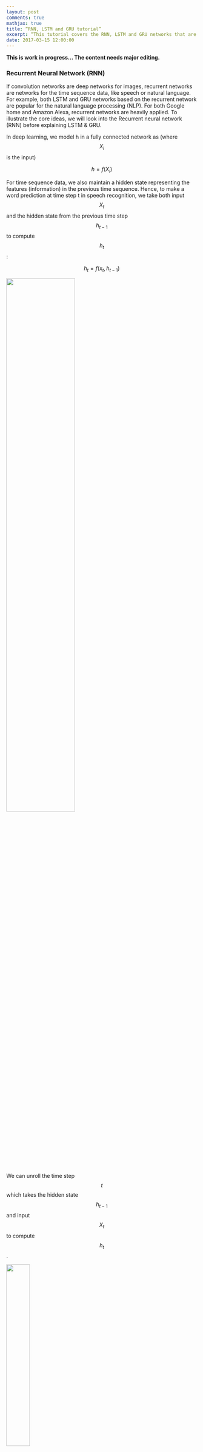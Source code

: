 ```yaml
---
layout: post
comments: true
mathjax: true
title: “RNN, LSTM and GRU tutorial”
excerpt: “This tutorial covers the RNN, LSTM and GRU networks that are widely popular for deep learning in NLP.”
date: 2017-03-15 12:00:00
---
```

**This is work in progress... The content needs major editing.**

### Recurrent Neural Network (RNN)

If convolution networks are deep networks for images, recurrent networks are networks for the time sequence data, like speech or natural language. For example, both LSTM and GRU networks based on the recurrent network are popular for the natural language processing (NLP). For both Google home and Amazon Alexa, recurrent networks are heavily applied. To illustrate the core ideas, we will look into the Recurrent neural network (RNN) before explaining LSTM & GRU.

In deep learning, we model h in a fully connected network as (where $$ X_i $$ is the input)

$$
h = f(X_i)
$$


For time sequence data, we also maintain a hidden state representing the features (information) in the previous time sequence. Hence, to make a word prediction at time step t in speech recognition, we take both input $$ X_t $$ and the hidden state from the previous time step $$ h_{t-1}$$ to compute $$ h_t $$:

$$
h_t = f(x_t, h_{t-1})
$$

<div class="imgcap">
<img src="/assets/rnn/rnn_b.png" style="border:none;width:60%;">
</div>

We can unroll the time step $$ t $$ which takes the hidden state $$ h_{t-1} $$ and input $$ X_t $$  to compute $$ h_t $$.

<div class="imgcap">
<img src="/assets/rnn/rnn_b3.png" style="border:none;width:35%;">
</div>

To give another perspective, we unroll a RNN from time step $$ t-1 $$ to $$ t+1 $$:
<div class="imgcap">
<img src="/assets/rnn/rnn_b2.png" style="border:none;width:60%;">
</div>

In a fully connected (FC) network, $$ h $$ servers as the output of the network. In RNN, $$ h $$ servers 2 purposes: the hidden state for the previous sequence data as well as making a prediction. In the following example, we multiply $$ h_t $$ with a matrix $$ W $$ to make a prediction for $$ Y $$. Through the multiplication with a matrix, $$ h_t $$ can make a prediction for the word that a user is pronouncing. 
 
<div class="imgcap">
<img src="/assets/rnn/cap14.png" style="border:none;width:30%;">
</div>

#### Create image caption using RNN
Let's study a real example to study RNN in details. We want our system to automatically provide captions by simply reading an image.
For example, we input a school bus image into a RNN and the RNN will produce a caption like "A yellow school bus idles near a park." 
<div class="imgcap">
<img src="/assets/rnn/cap.png" style="border:none;">
</div>
During the RNN training, we
1. Use a CNN network to capture features of an image.
2. Multiple the features with a trainable matrix to generate $$ h_0 $$.
3. Feed $$ h_0 $$ to the RNN.
4. Use a word embedding lookup table to convert a word to a word vector $$ X_1 $$. (a.k.a word2vec)
5. Feed the word vector and $$ h_0 $$ to the RNN. $$ h_1 = f(X_1, h_0) $$
6. Use a trainable matrix to map $$ h $$ to scores which predict the next word in our caption.
7. Move to the next time step with $$ h_1 $$ and the word "A" as input.

<div class="imgcap">
<img src="/assets/rnn/cap12.png" style="border:none;;">
</div>

#### Capture image features
We pass the image into a CNN and use one of the activation layer in the fully connected (FC) network to initialize the RNN. For example, in the picture below, we pick the input of the second FC layer to compute the initial state of the RNN $$ h_0 $$.
<div class="imgcap">
<img src="/assets/rnn/cnn.png" style="border:none;;">
</div>

We multiply the CNN image features with a trainable matrix to compute $$ h_0 $$ for the first time step 1.
<div class="imgcap">
<img src="/assets/rnn/cap2.png" style="border:none;">
</div>

With $$ h_0 $$, we  compute $$ h_1 = f(h_0, X_1) $$ for time step 1.

<div class="imgcap">
<img src="/assets/rnn/cap8.png" style="border:none;width:80%;">
</div>

#### Code in computing h0

Define the shape of CNN image features (N, 512) and h (N, 512):
```python
input_dim   = 512   # CNN features dimension: 512  
hidden_dim  = 512   # Hidden state dimension: 512
```

Define a matrix to project the CNN image features to $$ h_0 $$.

```python
# W_proj: (input_dim, hidden_dim)
W_proj  = np.random.randn(input_dim, hidden_dim)
W_proj /= np.sqrt(input_dim)
b_proj  = np.zeros(hidden_dim)
```

Compute $$ h_0 $$ by multiply the image features with $$ W_{proj} $$.
```python
# Initialize CNN -> hidden state projection parameters
# h0: (N, hidden_dim)
h0 = features.dot(W_proj) + b_proj
```

#### Map words to RNN
Our training data contains both the images and captions. It also has a dictionary which maps a vocabulary word to an integer. Caption words in the dataset are stored as word indexes using the dictionary. For example, the caption "A yellow school bus idles near a park." can be stored as "1 5 3401 3461 78 5634 87 5 111 2" which 1 represents the "start" of a caption, 5 represents 'a', 3401 represents 'yellow', ...  and 2 represents the "end" of a caption.

> In this tutorial, we called the captions provided in the training dataset: true caption.

However, the RNN does not use the word index directly. The word index does not contain information about the semantic relationship between words. We need to map a word to a high dimensional space such that we can encode semantic relationship between words. For example, if we encode the word "father" as (0.2, 0.3, 0.1, ...) we should expect the word "mother" to be close by say (0.3, 0.3, 0.1, ...). Or the vector distance between the word "Paris" and "France" should be similar to the one between "Seoul" and "Korea". word2vec provides a mechanism to convert a word to a higher dimensional space which is trainable. We use a word embedding lookup table $$ W_{embed} $$ to convert a word index to a vector with length wordvec_dim. The RNN will take this vector $$ X_t $$ and $$ h_{t-1} $$ to compute $$ h_t $$

<div class="imgcap">
<img src="/assets/rnn/cap9.png" style="border:none;width:45%;">
</div>

>  The W for word2vec works more like a 1D lookup table than a matrix we use in a deep network.

When we create the training data, we convert words to the corresponding word index using a vocabulary dictionary. In runtime, we map the word index to a word vector.
<div class="imgcap">
<img src="/assets/rnn/encode.png" style="border:none;width:70%;">
</div>


Here is the code to convert an input caption word to the word vector x.
```python
wordvec_dim = 256  # Convert a work index to a vector of 256 numbers.
```

Randomly initialize W which we will train it with the RNN together.
```python
W_embed  = np.random.randn(vocab_size, wordvec_dim)
W_embed /= 100
```

Look up the word vector from a word index using the lookup table (W)
```python
# T = 16: Number of unroll time step.
# captions:    (N, T+1) The caption represent "<start> A yellow school bus idles near a park <end> <null> ... <null>" represent in word index. 
# captions_in  (N, T) The caption feed into the RNN (X) = captions without the last word.
# captions_out (N, T) The true caption output: the caption without "<start>"

# W_embed (vocab_size, wordvec_dim)
# captions_in: (N, T) each captions_in contain at most 16 words.
# x: (N, T, wordvec_dim)
x, cache_embed = word_embedding_forward(captions_in, W_embed)
```

```python
def word_embedding_forward(x, W):
  out, cache = None, None
  N, T = x.shape
  V, D = W.shape
  out = W[x]
  cache = (V, x)
  return out, cache  
```
  

#### RNN
<div class="imgcap">
<img src="/assets/rnn/score.png" style="border:none;width:40%;">
</div>

We pass the word vector
$$
X_0
$$
into the RNN. The output of the RNN 
$$
h_1
$$
is then multiply with 
$$
W_{vocab}
$$
to generate scores for each word in the vocabulary. For example, if we have 10004 words in the vocabulary, it will generate 10004 scores predicting how likely each word will be the next word in the caption. With the true caption in the training dataset and the scores computed, we calculate the softmax loss of the RNN so we can use it for the gradient descent. 
<div class="imgcap">
<img src="/assets/rnn/score_1.png" style="border:none;">
</div>

> We provide implementation codes for readers that prefer concrete details. Nevertheless, fully understanding of the code is not needed or suggested.

We compute $$ h_t $$ 
by feeding the RNN with $$ X_t $$ and $$ h_{t-1} $$.
We then map $$ h_t $$ to scores which are used to compute the softmax cost.
```python
# h: (N, 16, hidden_dim)
# Wx: (wordvec_dim, hidden_dim)
# Wh: (hidden_dim, hidden_dim)
h, cache_rnn = rnn_forward(x, h0, Wx, Wh, b)

# W_vocal: (hidden_dim, vocab_size 1004)
# scores: (N, 16, vocab_size 1004)
scores, cache_scores = temporal_affine_forward(h, W_vocab, b_vocab)
loss, dscores = temporal_softmax_loss(scores, captions_out, mask)
```

#### rnn_forward

"rnn forward" is the RNN implementation that compute $$ h_t $$
```python
h, cache_rnn = rnn_forward(x, h0, Wx, Wh, b)
```

<div class="imgcap">
<img src="/assets/rnn/cap13.png" style="border:none;width:40%;">
</div>

rnn_forward unroll the RNN by T time steps and compute $$ h_t $$ by calling "rnn_step_forward". At each step, it takes $$ h{t-1} $$ from the previous step and use the true captions provided by the training set to compute $$ X_t $$.  i.e., we do not use the highest score word from previous time step as input. We always use the true caption from our training dataset during training since the whole purpose is to lower the prediction error of our RNN for the true captions (supervised labels).

```python
def rnn_forward(x, h0, Wx, Wh, b):
  h, cache = None, None
  N, T, D = x.shape
  H = h0.shape[1]
  h = np.zeros((N, T, H))
  state = {}
  state[-1] = h0
  cache_step = [None] * T

  for t in range(T):
    xt = x[:, t, :]
    state[t], cache_step[t] = rnn_step_forward(xt, state[t-1], Wx, Wh, b)
    h[:, t, :] = state[t]

  cache = (cache_step, D)
  return h, cache
```

In each RNN time step, we multiply $$ h_{t-1} $$ with $$ W_h $$ and $$ x_{t} $$ with $$ W_x $$ to generate 
$$ h_t $$

```python
def rnn_step_forward(x, prev_h, Wx, Wh, b):
  next_h, cache = None, None
  state = np.dot(x, Wx) + np.dot(prev_h, Wh) + b
  next_h = np.tanh(state)

  cache = x, prev_h, Wx, Wh, state
  return next_h, cache
```    

#### Scores

After finding $$ h_t $$, we compute the scores by multiply
$$
W_{vocab}
$$
with
$$
h_t
$$
```python
 def temporal_affine_forward(x, w, b):
   N, T, D = x.shape
   M = b.shape[0]
   out = x.reshape(N * T, D).dot(w).reshape(N, T, M) + b
   cache = x, w, b, out
   return out, cache
```

#### Softmax cost

For each word in the vocabulary (1004 words), we predict the probability of those words to be the next caption word. With these scores, we can apply the deep learning technique to compute the softmax loss which is used in the gradient descent to optimize our RNN.
```python
def temporal_softmax_loss(x, y, mask):
  N, T, V = x.shape
  
  x_flat = x.reshape(N * T, V)
  y_flat = y.reshape(N * T)
  mask_flat = mask.reshape(N * T)
  
  probs = np.exp(x_flat - np.max(x_flat, axis=1, keepdims=True))
  probs /= np.sum(probs, axis=1, keepdims=True)
  loss = -np.sum(mask_flat * np.log(probs[np.arange(N * T), y_flat])) / N
  dx_flat = probs.copy()
  dx_flat[np.arange(N * T), y_flat] -= 1
  dx_flat /= N
  dx_flat *= mask_flat[:, None]
  
  dx = dx_flat.reshape(N, T, V)
  
  return loss, dx
```
    

#### Time step 0

Here, we recap how we calculate 
$$ h_0 $$
from the image features and use the true caption "start" to make a prediction $$ h_1 $$ from the RNN. Then we compute the scores and the softmax loss.

<div class="imgcap">
<img src="/assets/rnn/cap11.png" style="border:none;width:70%;">
</div>

#### Code listing for the forward feed, backpropagation and the loss.

```python
  def loss(self, features, captions):
    # For training, say the caption is "<start> A yellow bus idles near a park"
    # captions_in is the Xt input: "<start> A yellow bus idles near a"
    # captions_out is the true label: "A yellow bus idles near a park"
    captions_in = captions[:, :-1]
    captions_out = captions[:, 1:]
    
    mask = (captions_out != self._null)

    # Retrieve the trainable parameters
    W_proj, b_proj = self.params['W_proj'], self.params['b_proj']    
    W_embed = self.params['W_embed']
    Wx, Wh, b = self.params['Wx'], self.params['Wh'], self.params['b']
    W_vocab, b_vocab = self.params['W_vocab'], self.params['b_vocab']
    
    loss, grads = 0.0, {}
    # vocab_size = 1004
    # T          = 16
    #
    # features    : (N, input_dim)
    # W_proj      : (input_dim, hidden_dim)
    # h0          : (N, hidden_dim)
    #
    # x           : (N, T, wordvec_dim)
    # captions_in : (N, T) of word index
    # W-embed     : (vacab_size, wordvec_dim)
    #
    # h           : (N, 16, hidden_dim)
    # Wx          : (wordvec_dim, hidden_dim)
    # Wh          : (hidden_dim, hidden_dim)
    #
    # scores      : (N, 16, vocab_size)
    # W_vocab     : (hidden_dim, vocab_size)

    # Compute h0 from the image features.
    h0 = features.dot(W_proj) + b_proj

    # Find the word vector of the input caption word.
    x, cache_embed = word_embedding_forward(captions_in, W_embed)

    # Forward feed for the RNN
    h, cache_rnn = rnn_forward(x, h0, Wx, Wh, b)

    # Compute the scores for each words in the vocabulary
    scores, cache_scores = temporal_affine_forward(h, W_vocab, b_vocab)
	
    # Compute the softmax loss
    loss, dscores = temporal_softmax_loss(scores, captions_out, mask)

    # Perform the backpropagation
    dh, grads['W_vocab'], grads['b_vocab'] = temporal_affine_backward(dscores, cache_scores)
    dx, dh0, grads['Wx'], grads['Wh'], grads['b'] = rnn_backward(dh, cache_rnn)
    grads['W_embed'] = word_embedding_backward(dx, cache_embed)
    grads['b_proj'] = np.sum(dh0, axis=0)
    grads['W_proj'] = features.T.dot(dh0)
    
    return loss, grads
```

#### Making prediction

To generate captions automatically, we will use the CNN to generate image features and map it to $$ h_0 $$ with $$ W_{proj} $$.
<div class="imgcap">
<img src="/assets/rnn/cap4.png" style="border:none;width:80%;">
</div>

At time step 1, we feed the RNN with the input "start" to get the word vector $$ X_1 $$. The RNN computes the value $$ h_1$$
which later multiplies with $$ W_{vocab} $$ to generate scores for each word in the vocabulary (1004). We make the first-word prediction by select the one with the highest score (say, "A"). Unlikely training, we use the word with the highest score as the next time step input. With $$ h_1 $$ and the highest score word "A" in time step 1, we go through the RNN step again and made the second prediction "bus" at time step 2. 
	
<div class="imgcap">
<img src="/assets/rnn/cap7.png" style="border:none;width:70%;">
</div>

We compute the score and set the input for the next time step to be the word with the highest score.
```python
scores, _ = affine_forward(next_h, W_vocab, b_vocab)
captions[:, t] = scores.argmax(axis=1)
prev_word = captions[:, t].reshape(N, 1)
```

Here is the full code making the prediction with comments:
```python
def sample(self, features, max_length=30):
    N = features.shape[0]
    captions = self._null * np.ones((N, max_length), dtype=np.int32)

    # Retrive all trainable parameters
    W_proj, b_proj = self.params['W_proj'], self.params['b_proj']
    W_embed = self.params['W_embed']
    Wx, Wh, b = self.params['Wx'], self.params['Wh'], self.params['b']
    W_vocab, b_vocab = self.params['W_vocab'], self.params['b_vocab']
    
    # N is the size of the data to test
    # prev_word : (N, 1)
    #
    # next_h    : (N, hidden_dim)
    # features  : (N, input_dim)
    # W_proj    : (input_dim, hidden_dim)
    #
    # embed     : (N, 1, wordvec_dim)
    # W-embed   : (vacab_size, wordvec_dim)
    #
    # next_c    : (N, hidden_dim*4) for LSTM
    #
    # scores    : (N, vocab_size)
    # W_vocab     : (hidden_dim, vocab_size)
    #
    # captions  : (N, max_length)

    # Set the first word as "<start>"
    prev_word = self._start * np.ones((N, 1), dtype=np.int32)

    # Compute h0
    next_h, affine_cache = affine_forward(features, W_proj, b_proj)

    H, _ = Wh.shape
    # for each time step
    for t in range(max_length):
      # Compute the word vector.
      embed, embed_cache = word_embedding_forward(prev_word, W_embed)
      # Compute h from the RNN
      next_h, cache = rnn_step_forward(np.squeeze(embed), next_h, Wx, Wh, b)
      # Map h to scores for each vocabulary word
      scores, _ = affine_forward(next_h, W_vocab, b_vocab)
      # Set the caption word at time t.
      captions[:, t] = scores.argmax(axis=1)
      # Set it to be the next word input in next time step.
      prev_word = captions[:, t].reshape(N, 1)

    return captions
```

Finally here is the final detail flows:
<div class="imgcap">
<img src="/assets/rnn/cap5.png" style="border:none;;">
</div>

### Long Short Term Memory network (LSTM)

$$ h_t $$ in RNN serves 2 purpose:
* Make an output prediction, and
* Be a hidden state remembering the features in the sequence data process so far.

$$ h_t $$ actually serves 2 different purposes. LSTM breaks $$ h_t $$ into 2 according to the roles above ($$ h_t $$ and $$ C $$). The hidden state of the LSTM cell will now be $$ C $$.

<div class="imgcap">
<img src="/assets/rnn/lstm.png" style="border:none;width:50%;">
</div>

#### LSTM gates
In LSTM, we want a mechanism to selectively allow what information to remember and what information to forget. Therefore we construct different gates with a value between 0 to 1, and multiple it with the information we want to remember or to forget. For example, a gate with 0 means forgets everything and a gate with 1 means remember everything.

$$ 
\text{value} = \text{gate} \cdot \text{value}
$$

In LSTM, we have 3 different gates but all with the same form:

$$
gate = g(X_t, h_{t-1}) = \sigma (W_{x} X_t + W_{h} h_{t-1} + b) 
$$

which $$ \sigma $$ is the sigmoid function behaves like an on/off switch.

> All gates have different sets of W and b. But people feel lost in the LSTM equations without realizing its simplicity. So we just assume they all take a different set of W and b for now.

#### Updating C
<div class="imgcap">
<img src="/assets/rnn/lstm2.png" style="border:none;width:20%;">
</div>

To update C, the hidden state of a LSTM cell, we construct 2 gates:
* forget gate: a gate to forget the previous hidden-state information $$ C_{t-1} $$.
* input gate: a gate to remember what information in $$ \tilde{C} $$ we want to remember.

$$
gate_{forget} = \sigma (W_{x} X_t + W_{h} h_{t-1} + b) 
$$

$$
gate_{input} = \sigma (W_{x} X_t + W_{h} h_{t-1} + b) 
$$

In RNN, the mechanism to update $$ h_t $$ is pretty simple:

$$
h_t = f(X_t, h_{t-1})
$$

But in LSTM, there are 2 steps.
* Compute what information $$ \tilde{C} $$ may generate in time step t
* Use the forget and input gate to remember and forget what information to keep and what to forget 

$$
\tilde{C} = \tanh (W_{x} X_t + W_{h} h_{t-1} + b) 
$$

$$
C_t = gate_{forget} \cdot C_{t-1} + gate_{input} \cdot \tilde{C}
$$

#### Update h
<div class="imgcap">
<img src="/assets/rnn/lstm1.png" style="border:none;width:20%;">
</div>

To update $$ h_{t} $$, we compute an output gate and compute the new $$ h_t $$

$$
gate_{out} = \sigma (W_{x} X_t + W_{h} h_{t-1} + b) 
$$
 
 $$
 h_t = gate_{out} \cdot \tanh (C_t)
 $$
 
#### LSTM Equations

It seems there are a lot of equations and indexing in LSTM. But actually, it is fairly simple. Whenever you need to compute a gate or a new cell state, you multiple $$ X_t $$ and $$ h_{t-1} $$ with the following formula. 
 
$$
W_{x} X_t + W_{h} h_{t-1} + b
$$

If it is a gate, use the sigmoid function to turn it to an "on/off" gate. If it is a state, use $$ \tanh $$. 

Through this mechanism:
* We produce a candidate state $$\tilde{C}$$ for new information produced at time step t.
* 2 gates to compute $$ C $$ and 
* 1 gate for output.

Finally we update the hidden state $$ C $$ and make a output $$ h_t $$.

$$
C_t = g_{forget} \cdot C_{t-1} + g_{input} \cdot \tilde{C}
$$
  
$$
h_t = g_{out} \cdot \tanh (C_t)
$$ 
 
#### Image captures with LSTM
Now we change our previous code and swap the RNN out with a LSTM.
```python
if self.cell_type == 'rnn':
  h, cache_rnn = rnn_forward(x, h0, Wx, Wh, b)
else:
  h, cache_rnn = lstm_forward(x, h0, Wx, Wh, b)
``` 
lstm_forward looks similar to the RNN with the exception that it track both $$ h $$ and $$ C $$ now.
```python
def lstm_forward(x, h0, Wx, Wh, b):
  h, cache = None, None
  N, T, D = x.shape
  H, _ = Wh.shape
  next_h = h0
  next_c = np.zeros((N, H))

  cache_step = [None] * T

  h = np.zeros((N, T, H))
  for t in range(T):
    xt = x[:, t, :]
    next_h, next_c, cache_step[t] = lstm_step_forward(xt, next_h, next_c, Wx, Wh, b)
    h[:, t, :] = next_h
  cache = (cache_step, D)
  
  return h, cache
```

One of the reason that we do not sub-index W and b is that we can concatenate all W and b into one big matrix and apply the matrix multiplication at once. The following code compute 3 different gates and then compute $$ \tilde{C} $$, $$C $$ and $$ h $$ .
```python
def lstm_step_forward(x, prev_h, prev_c, Wx, Wh, b):
  next_h, next_c, cache = None, None, None
  N, H = prev_h.shape
  a = x.dot(Wx) + prev_h.dot(Wh) + b
  ai = a[:, :H]
  af = a[:, H:2 * H]
  ao = a[:, 2 * H:3 * H]
  au = a[:, 3 * H:]
  ig = sigmoid(ai)
  fg = sigmoid(af)
  og = sigmoid(ao)
  update = np.tanh(au)
  next_c = fg * prev_c + ig * update
  next_h = og * np.tanh(next_c)

  cache = (next_c, og, ig, fg, og, update, ai, af, ao, au, Wx, x, Wh, prev_h, prev_c)
  
  return next_h, next_c, cache
```

### Gated Recurrent Units (GRU)

Compare with LSTM, GRU does not maintain a hidden state $$ C $$ and use 2 gates instead of 3.

Similar to LSTM, GRU needs to compute something similar to $$ \tilde{C} $$ which is the new information produced at time step $$ t $$. Instead of using $$ h_{t-1} $$ directly, we apply a remember gate to $$ h_{t-1} $$ to see what information to keep before applying the matrix multiplication.

$$
gate_r = \sigma (W_{x} X_t + W_{h} h_{t-1} + b) 
$$ 

$$
\tilde{h_{t}} = \tanh (W_{x} X_t + W_{h} \cdot (gate_r \cdot h_{t-1}) + b)
$$

In GRU, it combines both input gate and forget gate into one update gate since those 2 gates look like just the opposite of each other ($$ g_r = 1 - g_f  $$).

$$
gate_{update} = \sigma (W_{x} X_t + W_{h} h_{t-1} + b) 
$$ 

Finally, to compute $$ h_t $$

$$
h_t = (1 - gate_{update}) \cdot h_{t-1} +  gate_{update} \cdot \tilde{h_{t}}
$$

### Credits
For the RNN/LSTM case study, we use the image caption assignment (assignment 3) in the Stanford class "CS231n Convolutional Neural Networks for Visual Recognition". We start with the skeleton codes provided by the assignment and put it into our code to complete the assignment code.
